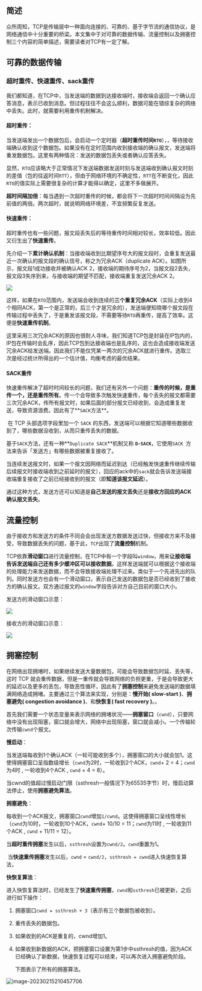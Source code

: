 ## 简述

​	   众所周知，TCP是传输层中一种面向连接的、可靠的、基于字节流的通信协议，是网络通信中十分重要的桥梁。本文集中于对可靠的数据传输、流量控制以及拥塞控制三个内容的简单描述，需要读者对TCP有一定了解。

## 可靠的数据传输

### 超时重传、快速重传、sack重传

​       我们都知道，在TCP中，当发送端的数据到达接收端时，接收端会返回一个确认应答消息，表示已收到消息。但过程往往不会这么顺利，数据可能在错综复杂的网络中丢失。此时，就需要利用重传机制解决。

#### 超时重传：
​		当发送端发出一个数据包后，会启动一个定时器（**超时重传时间`RTO`**），，等待接收端确认收到这个数据包。如果没有在定时范围内收到接收端的确认报文，发送端将重发数据包。这里有两种情况：发送的数据包丢失或者确认应答丢失。

​		显然，`RTO`应该略大于正常情况下发送端数据发送时刻与发送端收到确认报文时刻的差值（包的往返时间`RTT`），但由于网络环境的不确定性，`RTT`在不断变化，因此`RTO`的值实际上需要很复杂的计算才能得以确定，这里不多做展开。

​		**超时间隔加倍**：每当遇到一次超时重传的时候，都会将下一次超时时间间隔设为先前值的两倍。两次超时，就说明网络环境差，不宜频繁反复发送。

#### 快速重传：

超时重传也有一些问题，报文段丢失后的等待重传时间相对较长，效率较低。因此又衍生出了**快速重传**。

​		先介绍一下**累计确认机制**：当接收端收到比期望序号大的报文段时，会重复发送最近一次确认的报文段的确认信号，称之为冗余ACK（duplicate ACK）。如图所示，报文段1成功接收并被确认ACK 2，接收端的期待序号为2，当报文段2丢失，报文段3失序到来，与接收端的期望不匹配，接收端重复发送冗余ACK 2。

![](/home/origin/Code/repository/Note/All_picture/TCP的可靠数据传输/11151952-9b8206ec45e63ba1.jpg)		

​		这样，如果在`RTO`范围内，发送端会收到连续的**三个重复冗余ACK**（实际上收到4个相同ACK，第一个是正常的，后三个才是冗余的），发送端便知晓哪个报文段在传输过程中丢失了，于是重发该报文段，不需要等待`RTO`再重传，提高了效率。这便是**快速重传机制**。

​		这里采用三次冗余ACK的原因也很耐人寻味，我们知道TCP包是封装在IP包内的，IP包在传输时会乱序，因此TCP包到达接收端也是乱序的，这也会造成接收端发送冗余ACK给发送端。因此我们不能仅凭某一两次的冗余ACK就进行重传。选取三次是经过统计所得出的一个估计值，均衡考虑的最优结果。

#### SACK重传

​		快速重传解决了超时时间较长的问题，我们还有另外一个问题：**重传的时候，是重传一个，还是重传所有**。传一个会导致多次触发快速重传，每个丢失的报文都需要三次冗余ACK，传所有报文时，如果后面的部分报文已经收到，会造成重复发送，导致资源浪费。因此有了**`SACK`方法**。

​		在 TCP 头部选项字段里加一个 `SACK` 的东西，发送端可以根据它知道哪些数据收到了，哪些数据没收到，从而只重传丢失的数据。

​		基于`SACK`方法，还有一种**`Duplicate SACK`**机制又称 **`D-SACK`**，它使用`SACK `方法来告诉「发送方」有哪些数据被重复接收了。

​		当连续发送报文时，如果一个报文因网络而延迟到达（已经触发快速重传继续传输后续报文时接收端收到之前延时的报文），回应的ack中的`sack`就会告诉发送端接收端重复接收了之前已经接收到的报文（即**知道该报文延迟**）。

​		通过这种方式，发送方还可以知道是**自己发送的报文丢失**还是**接收方回应的ACK确认报文丢失**。

## 流量控制

​		由于接收方和发送方的条件不同会会出现发送方数据发送过快，但接收方来不及接受，导致数据丢失的问题，基于此，`TCP`出现了**流量控制**机制。

​		TCP依靠**滑动窗口**进行流量控制，在TCP中有一个字段叫`window`，用来**让接收端告诉发送端自己还有多少缓冲区可以接收数据**。这样发送端就可以根据这个接收端的处理能力来发送数据，而不会导致接收端处理不过来。类似于一个先进先出的队列。同时发送方也会有一个滑动窗口，表示自己发送的数据包是否已经收到了接收方的确认报文。双方通过报文的`window`字段告诉对方自己目前的窗口大小。

发送方的滑动窗口示意：

![](/home/origin/Code/repository/Note/All_picture/TCP的可靠数据传输/18-1676462686327-6.jpg)

接收方的滑动窗口示意：

![](/home/origin/Code/repository/Note/All_picture/TCP的可靠数据传输/image-20230215201601943.png)

## 拥塞控制

​		在网络出现拥堵时，如果继续发送大量数据包，可能会导致数据包时延、丢失等，这时 TCP 就会重传数据，但是一重传就会导致网络的负担更重，于是会导致更大的延迟以及更多的丢包，导致恶性循环，因此有了**拥塞控制**来避免发送端的数据填满网络造成拥堵。主要通过三个算法来实现，分别是：**慢开始( slow-start )**、**拥塞避免( congestion avoidance )**、和**快恢复( fast recovery )**。。

​		首先我们需要一个状态变量来表示网络的拥堵状况——**拥塞窗口**（`cwnd`），只要网络中没有出现阻塞，窗口就会增大，网络中出现阻塞，窗口就会减小。一个传输轮次传输`cwnd`个报文。

**慢启动**：

​		当发送端每收到1个确认ACK（一轮可能收到多个），拥塞窗口的大小就会加1。这使得拥塞窗口呈指数级增长（`cwnd`为2时，一轮收到2个ACK，`cwnd`+ 2 = 4；`cwnd`为4时 , 一轮收到4个ACK , `cwnd` + 4 = 8）。

​		当cwnd的值超过慢启动门限（ssthresh一般情况下为65535字节）时，慢启动算法停止，使用**拥塞避免算法**。

**拥塞避免**：

​		每收到一个ACK报文，拥塞窗口`cwnd`增加`1/cwnd`。这使得拥塞窗口呈线性增长（`cwnd`为10时，一轮收到10个ACK，`cwnd`+ 10/10 = 11；`cwnd`为11时 , 一轮收到11个ACK , `cwnd` + 11/11 = 12）。

​		当**超时重传拥塞**发生以后，`ssthresh`设置为`cwnd/2`。`cwnd`重置为1。

​		当**快速重传拥塞**发生以后，`cwnd` = `cwnd/2`，`ssthresh = cwnd`进入快速恢复算法，

 **快恢复算法**：

​		进入快恢复算法时，已经发生了**快速重传拥塞**，`cwnd`和`ssthresh`已被更新，之后进行如下操作：

1. 拥塞窗口`cwnd = ssthresh + 3`（表示有三个数据包被收到）。

2. 重传丢失的数据包。

3. 如果收到的ACK是重复的，cwnd增加1。

4. 如果收到新数据的ACK，把拥塞窗口设置为第1步中ssthresh的值，因为ACK已经确认了新数据，快速恢复过程可以结束，可以再次进入拥塞避免阶段。

   下图表示了所有的拥塞算法。

![image-20230215210457706](/home/origin/Code/repository/Note/All_picture/TCP的可靠数据传输/image-20230215210457706.png)	

